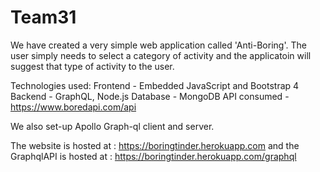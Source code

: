 # Team31
We have created a very simple web application called 'Anti-Boring'. The user simply needs to select a category of activity and the applicatoin will suggest that type of activity to the user.

Technologies used:
Frontend - Embedded JavaScript and Bootstrap 4
Backend - GraphQL, Node.js
Database - MongoDB
API consumed - https://www.boredapi.com/api

We also set-up Apollo Graph-ql client and server. 

The website is hosted at : https://boringtinder.herokuapp.com
and the GraphqlAPI is hosted at : https://boringtinder.herokuapp.com/graphql

